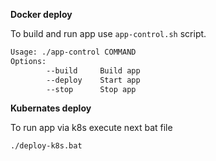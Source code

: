 **Docker deploy**

To build and run app use ``app-control.sh`` script.
```bash
Usage: ./app-control COMMAND
Options:
        --build     Build app
        --deploy    Start app
        --stop      Stop app
```

**Kubernates deploy**

To run app via k8s execute next bat file
```cmd
./deploy-k8s.bat
```